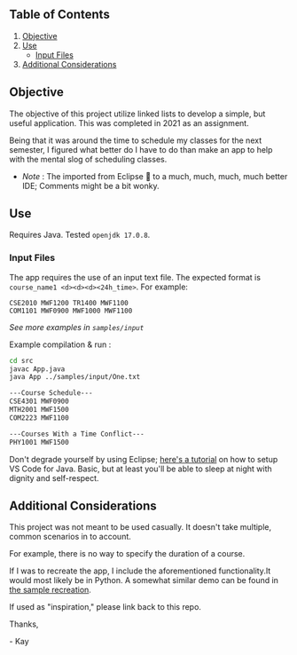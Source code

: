 ## Table of Contents
1. [Objective](#objective)
2. [Use](#use)
    * [Input Files](#input-files)
3. [Additional Considerations](#additional-considerations)


## Objective

The objective of this project utilize linked lists to develop a simple, but useful application. This was completed in 2021 as an assignment.

Being that it was around the time to schedule my classes for the next semester, I figured what better do I have to do than make an app to help with the mental slog of scheduling classes.

- _Note_ : The imported from Eclipse 🤢 to a much, much, much, much better IDE; Comments might be a bit wonky.


## Use

Requires Java. Tested `openjdk 17.0.8`.

### Input Files

The app requires the use of an input text file. The expected format is 
`course_name1 <d><d><d><24h_time>`. For example:

```
CSE2010 MWF1200 TR1400 MWF1100
COM1101 MWF0900 MWF1000 MWF1100
```

_See more examples in `samples/input`_

Example compilation & run :

```bash
cd src
javac App.java
java App ../samples/input/One.txt

---Course Schedule---
CSE4301 MWF0900
MTH2001 MWF1500
COM2223 MWF1100

---Courses With a Time Conflict---
PHY1001 MWF1500 
```

Don't degrade yourself by using Eclipse; [here's a tutorial](https://code.visualstudio.com/docs/java/java-tutorial) on how to setup VS Code for Java. Basic, but at least you'll be able to sleep at night with dignity and self-respect.

## Additional Considerations

This project was not meant to be used casually. It doesn't take multiple, common scenarios in to account. 

For example, there is no way to specify the duration of a course.

If I was to recreate the app, I include the aforementioned functionality.It would most likely be in Python. A somewhat similar demo can be found in [the sample recreation](SampleRecreation.ipynb).

If used as "inspiration," please link back to this repo.

Thanks,

\- Kay

